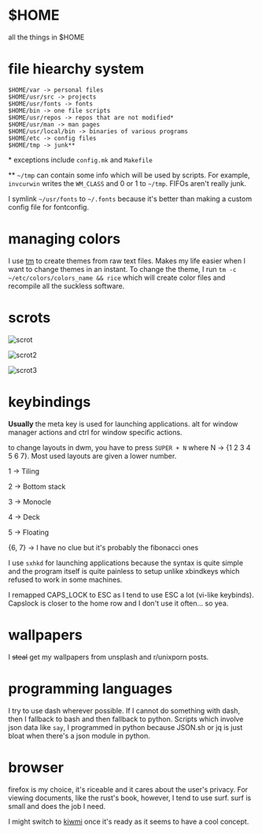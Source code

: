 # $HOME
all the things in $HOME

# file hiearchy system
```
$HOME/var -> personal files
$HOME/usr/src -> projects
$HOME/usr/fonts -> fonts
$HOME/bin -> one file scripts
$HOME/usr/repos -> repos that are not modified*
$HOME/usr/man -> man pages
$HOME/usr/local/bin -> binaries of various programs
$HOME/etc -> config files
$HOME/tmp -> junk**
```

\* exceptions include `config.mk` and `Makefile`

\** `~/tmp` can contain some info which will be used by scripts. For example, `invcurwin` writes the `WM_CLASS` and 0 or 1 to `~/tmp`. FIFOs aren't really junk.

I symlink `~/usr/fonts` to `~/.fonts` because it's better than making a custom config file for fontconfig.

# managing colors
I use [tm](https://github.com/Th3-Hum4n/tm) to create themes from raw text files. Makes my life easier when I want to change themes in an instant. To change the theme, I run `tm -c ~/etc/colors/colors_name && rice` which will create color files and recompile all the suckless software.

# scrots
![scrot](https://github.com/Th3-Hum4n/home/blob/master/var/pictures/scrots/viking_with_rust.png)

![scrot2](https://github.com/Th3-Hum4n/home/blob/master/var/pictures/scrots/viking_with_solid_bg.png)

![scrot3](https://github.com/Th3-Hum4n/home/blob/master/var/pictures/scrots/Sun_Nov_04-13:45.png)

# keybindings
**Usually** the meta key is used for launching applications. alt for window manager actions and ctrl for window specific actions.

to change layouts in dwm, you have to press `SUPER + N` where N -> {1 2 3 4 5 6 7}. Most used layouts are given a lower number.

1 -> Tiling

2 -> Bottom stack

3 -> Monocle

4 -> Deck

5 -> Floating

{6, 7} -> I have no clue but it's probably the fibonacci ones

I use `sxhkd` for launching applications because the syntax is quite simple and the program itself is quite painless to setup unlike xbindkeys which refused to work in some machines.

I remapped CAPS_LOCK to ESC as I tend to use ESC a lot (vi-like keybinds). Capslock is closer to the home row and I don't use it often... so yea.

# wallpapers
I ~~steal~~ get my wallpapers from unsplash and r/unixporn posts.

# programming languages
I try to use dash wherever possible. If I cannot do something with dash, then I fallback to bash and then fallback to python. Scripts which involve json data like `say`, I programmed in python because JSON.sh or jq is just bloat when there's a json module in python.

# browser
firefox is my choice, it's riceable and it cares about the user's privacy. For viewing documents, like the rust's book, however, I tend to use surf. surf is small and does the job I need.


I might switch to [kiwmi](https://github.com/buffet/kiwmi) once it's ready as it seems to have a cool concept.
